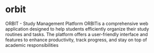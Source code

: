 # orbit
ORBIT - Study Management Platform  ORBITis a comprehensive web application designed to help students efficiently organize their study routines and tasks. The platform offers a user-friendly interface and features to enhance productivity, track progress, and stay on top of academic responsibilities
